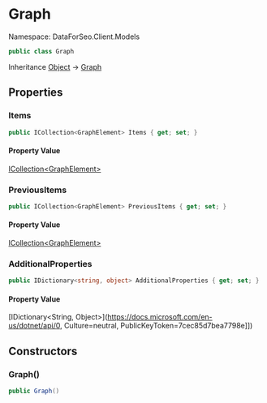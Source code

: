 # Graph

Namespace: DataForSeo.Client.Models

```csharp
public class Graph
```

Inheritance [Object](https://docs.microsoft.com/en-us/dotnet/api/Object) → [Graph](./Graph.md)

## Properties

### **Items**

```csharp
public ICollection<GraphElement> Items { get; set; }
```

#### Property Value

[ICollection&lt;GraphElement&gt;](./GraphElement.md)<br>

### **PreviousItems**

```csharp
public ICollection<GraphElement> PreviousItems { get; set; }
```

#### Property Value

[ICollection&lt;GraphElement&gt;](./GraphElement.md)<br>

### **AdditionalProperties**

```csharp
public IDictionary<string, object> AdditionalProperties { get; set; }
```

#### Property Value

[IDictionary&lt;String, Object&gt;](https://docs.microsoft.com/en-us/dotnet/api/0, Culture=neutral, PublicKeyToken=7cec85d7bea7798e]])<br>

## Constructors

### **Graph()**

```csharp
public Graph()
```

